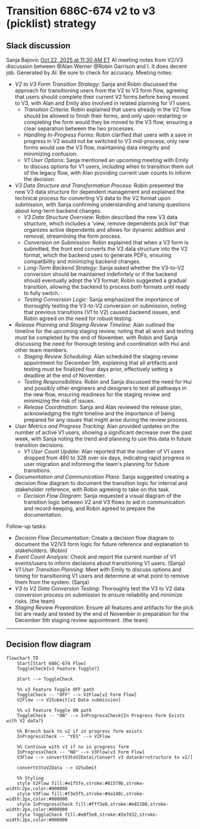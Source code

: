 # Transition 686C-674 v2 to v3 (picklist) strategy

## Slack discussion

Sanja Bajovic [Oct 22, 2025 at 11:30 AM ET](https://dsva.slack.com/archives/C0547Q0K0LF/p1761147054864329)
AI meeting notes from V2/V3 discussion between @Alan Werner @Robin Garrison and I. It does decent job.
Generated by AI. Be sure to check for accuracy.
Meeting notes:
- *V2 to V3 Form Transition Strategy*: Sanja and Robin discussed the approach for transitioning users from the V2 to V3 form flow, agreeing that users should complete their current V2 forms before being moved to V3, with Alan and Emily also involved in related planning for V1 users.
  - *Transition Criteria*: Robin explained that users already in the V2 flow should be allowed to finish their forms, and only upon restarting or completing the form would they be moved to the V3 flow, ensuring a clear separation between the two processes.
  - *Handling In-Progress Forms*: Robin clarified that users with a save in progress in V2 would not be switched to V3 mid-process; only new forms would use the V3 flow, maintaining data integrity and minimizing confusion.
  - *V1 User Options*: Sanja mentioned an upcoming meeting with Emily to discuss options for V1 users, including when to transition them out of the legacy flow, with Alan providing current user counts to inform the decision.
- *V3 Data Structure and Transformation Process*: Robin presented the new V3 data structure for dependent management and explained the technical process for converting V3 data to the V2 format upon submission, with Sanja confirming understanding and raising questions about long-term backend changes.
  - *V3 Data Structure Overview*: Robin described the new V3 data structure, which includes a 'view, remove dependents pick list' that organizes active dependents and allows for dynamic addition and removal, streamlining the form process.
  - *Conversion on Submission*: Robin explained that when a V3 form is submitted, the front end converts the V3 data structure into the V2 format, which the backend uses to generate PDFs, ensuring compatibility and minimizing backend changes.
  - *Long-Term Backend Strategy*: Sanja asked whether the V3-to-V2 conversion should be maintained indefinitely or if the backend should eventually adopt the V3 format; Robin suggested a gradual transition, allowing the backend to process both formats until ready to fully switch.
  - *Testing Conversion Logic*: Sanja emphasized the importance of thoroughly testing the V3-to-V2 conversion on submission, noting that previous transitions (V1 to V2) caused backend issues, and Robin agreed on the need for robust testing.
- *Release Planning and Staging Review Timeline*: Alan outlined the timeline for the upcoming staging review, noting that all work and testing must be completed by the end of November, with Robin and Sanja discussing the need for thorough testing and coordination with Hui and other team members.
  - *Staging Review Scheduling*: Alan scheduled the staging review appointment for December 5th, explaining that all artifacts and testing must be finalized four days prior, effectively setting a deadline at the end of November.
  - *Testing Responsibilities*: Robin and Sanja discussed the need for Hui and possibly other engineers and designers to test all pathways in the new flow, ensuring readiness for the staging review and minimizing the risk of issues.
  - *Release Coordination*: Sanja and Alan reviewed the release plan, acknowledging the tight timeline and the importance of being prepared for any issues that might arise during the review process.
- *User Metrics and Progress Tracking*: Alan provided updates on the number of active V1 users, showing a significant decrease over the past week, with Sanja noting the trend and planning to use this data in future transition decisions.
  - *V1 User Count Update*: Alan reported that the number of V1 users dropped from 480 to 328 over six days, indicating rapid progress in user migration and informing the team's planning for future transitions.
- *Documentation and Communication Plans*: Sanja suggested creating a decision flow diagram to document the transition logic for internal and stakeholder reference, with Robin agreeing to take on this task.
  - *Decision Flow Diagram*: Sanja requested a visual diagram of the transition logic between V2 and V3 flows to aid in communication and record-keeping, and Robin agreed to prepare the documentation.

Follow-up tasks:
- *Decision Flow Documentation*: Create a decision flow diagram to document the V2/V3 form logic for future reference and explanation to stakeholders. (Robin)
- *Event Count Analysis*: Check and report the current number of V1 events/users to inform decisions about transitioning V1 users. (Sanja)
- *V1 User Transition Planning*: Meet with Emily to discuss options and timing for transitioning V1 users and determine at what point to remove them from the system. (Sanja)
- *V3 to V2 Data Conversion Testing*: Thoroughly test the V3 to V2 data conversion process on submission to ensure reliability and minimize risks. (the team)
- *Staging Review Preparation*: Ensure all features and artifacts for the pick list are ready and tested by the end of November in preparation for the December 5th staging review appointment. (the team)


----

## Decision flow diagram

```mermaid
flowchart TD
    Start[Start 686C-674 Flow]
    ToggleCheck{v3 Feature Toggle?}

    Start --> ToggleCheck

    %% v3 Feature Toggle OFF path
    ToggleCheck -- "OFF" --> V2Flow[v2 Form Flow]
    V2Flow --> V2Submit[v2 Data submission]

    %% v3 Feature Toggle ON path
    ToggleCheck -- "ON" --> InProgressCheck{In Progress Form Exists with V2 data?}

    %% Branch back to v2 if in progress form exists
    InProgressCheck -- "YES" --> V2Flow

    %% Continue with v3 if no in progress form
    InProgressCheck -- "NO" --> V3Flow[v3 Form Flow]
    V3Flow --> convertV3toV2Data[/Convert v3 data<br>structure to v2/]

    convertV3toV2Data --> V2Submit

    %% Styling
    style V2Flow fill:#e1f5fe,stroke:#01579b,stroke-width:2px,color:#000000
    style V3Flow fill:#f3e5f5,stroke:#4a148c,stroke-width:2px,color:#000000
    style InProgressCheck fill:#fff3e0,stroke:#e65100,stroke-width:2px,color:#000000
    style ToggleCheck fill:#e8f5e8,stroke:#2e7d32,stroke-width:2px,color:#000000
```
